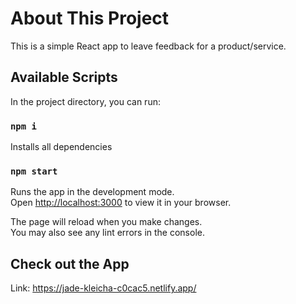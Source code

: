 # About This Project

This is a simple React app to leave feedback for a product/service.

## Available Scripts

In the project directory, you can run:

### `npm i`
Installs all dependencies

### `npm start`

Runs the app in the development mode.\
Open [http://localhost:3000](http://localhost:3000) to view it in your browser.

The page will reload when you make changes.\
You may also see any lint errors in the console.

## Check out the App
Link: https://jade-kleicha-c0cac5.netlify.app/

